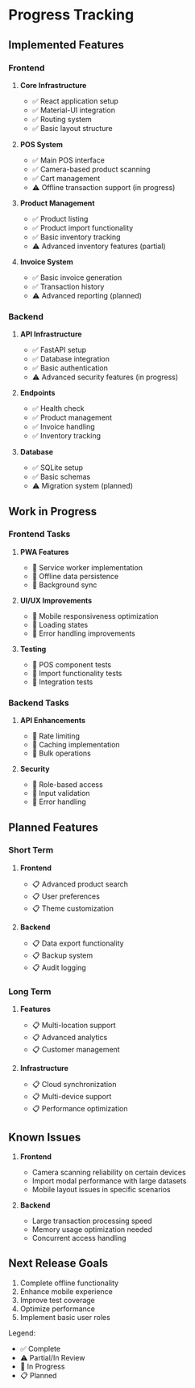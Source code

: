 # Progress Tracking

## Implemented Features

### Frontend
1. **Core Infrastructure**
   - ✅ React application setup
   - ✅ Material-UI integration
   - ✅ Routing system
   - ✅ Basic layout structure

2. **POS System**
   - ✅ Main POS interface
   - ✅ Camera-based product scanning
   - ✅ Cart management
   - ⚠️ Offline transaction support (in progress)

3. **Product Management**
   - ✅ Product listing
   - ✅ Product import functionality
   - ✅ Basic inventory tracking
   - ⚠️ Advanced inventory features (partial)

4. **Invoice System**
   - ✅ Basic invoice generation
   - ✅ Transaction history
   - ⚠️ Advanced reporting (planned)

### Backend
1. **API Infrastructure**
   - ✅ FastAPI setup
   - ✅ Database integration
   - ✅ Basic authentication
   - ⚠️ Advanced security features (in progress)

2. **Endpoints**
   - ✅ Health check
   - ✅ Product management
   - ✅ Invoice handling
   - ✅ Inventory tracking

3. **Database**
   - ✅ SQLite setup
   - ✅ Basic schemas
   - ⚠️ Migration system (planned)

## Work in Progress

### Frontend Tasks
1. **PWA Features**
   - 🔄 Service worker implementation
   - 🔄 Offline data persistence
   - 🔄 Background sync

2. **UI/UX Improvements**
   - 🔄 Mobile responsiveness optimization
   - 🔄 Loading states
   - 🔄 Error handling improvements

3. **Testing**
   - 🔄 POS component tests
   - 🔄 Import functionality tests
   - 🔄 Integration tests

### Backend Tasks
1. **API Enhancements**
   - 🔄 Rate limiting
   - 🔄 Caching implementation
   - 🔄 Bulk operations

2. **Security**
   - 🔄 Role-based access
   - 🔄 Input validation
   - 🔄 Error handling

## Planned Features

### Short Term
1. **Frontend**
   - 📋 Advanced product search
   - 📋 User preferences
   - 📋 Theme customization

2. **Backend**
   - 📋 Data export functionality
   - 📋 Backup system
   - 📋 Audit logging

### Long Term
1. **Features**
   - 📋 Multi-location support
   - 📋 Advanced analytics
   - 📋 Customer management

2. **Infrastructure**
   - 📋 Cloud synchronization
   - 📋 Multi-device support
   - 📋 Performance optimization

## Known Issues
1. **Frontend**
   - Camera scanning reliability on certain devices
   - Import modal performance with large datasets
   - Mobile layout issues in specific scenarios

2. **Backend**
   - Large transaction processing speed
   - Memory usage optimization needed
   - Concurrent access handling

## Next Release Goals
1. Complete offline functionality
2. Enhance mobile experience
3. Improve test coverage
4. Optimize performance
5. Implement basic user roles

Legend:
- ✅ Complete
- ⚠️ Partial/In Review
- 🔄 In Progress
- 📋 Planned
